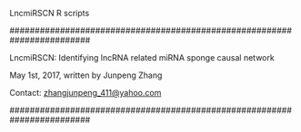 LncmiRSCN R scripts

########################################################################

LncmiRSCN: Identifying lncRNA related miRNA sponge causal network

May 1st, 2017, written by Junpeng Zhang

Contact: zhangjunpeng_411@yahoo.com

########################################################################

